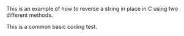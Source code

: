 This is an example of how to reverse a string in place in C using two different methods.

This is a common basic coding test.

